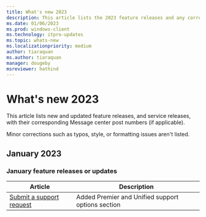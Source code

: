 ```yaml
---
title: What's new 2023
description: This article lists the 2023 feature releases and any corresponding Message center post numbers.
ms.date: 01/06/2023
ms.prod: windows-client
ms.technology: itpro-updates
ms.topic: whats-new
ms.localizationpriority: medium
author: tiaraquan
ms.author: tiaraquan
manager: dougeby
msreviewer: hathind
---
```


# What's new 2023

This article lists new and updated feature releases, and service releases, with their corresponding Message center post numbers (if applicable).

Minor corrections such as typos, style, or formatting issues aren't listed.

## January 2023

### January feature releases or updates

| Article | Description |
| ----- | ----- |
| [Submit a support request](../operate/windows-autopatch-support-request.md) | Added Premier and Unified support options section |
